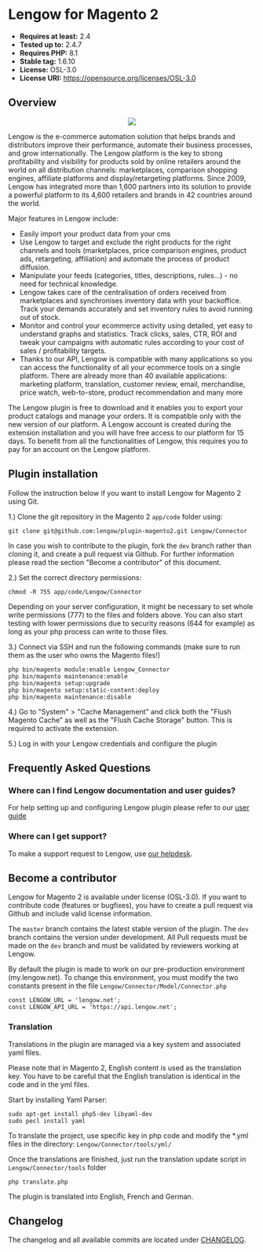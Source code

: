 # Lengow for Magento 2

- **Requires at least:** 2.4
- **Tested up to:** 2.4.7
- **Requires PHP:** 8.1
- **Stable tag:** 1.6.10 <!-- x-release-please-version -->
- **License:** OSL-3.0
- **License URI:** https://opensource.org/licenses/OSL-3.0

## Overview

<p align="center">
  <img src="https://my.lengow.io/images/pages/launching/orders.png">
</p>

Lengow is the e-commerce automation solution that helps brands and distributors improve their performance, automate their business processes, and grow internationally. The Lengow platform is the key to strong profitability and visibility for products sold by online retailers around the world on all distribution channels: marketplaces, comparison shopping engines, affiliate platforms and display/retargeting platforms. Since 2009, Lengow has integrated more than 1,600 partners into its solution to provide a powerful platform to its 4,600 retailers and brands in 42 countries around the world.

Major features in Lengow include:

- Easily import your product data from your cms
- Use Lengow to target and exclude the right products for the right channels and tools (marketplaces, price comparison engines, product ads, retargeting, affiliation) and automate the process of product diffusion.
- Manipulate your feeds (categories, titles, descriptions, rules…) - no need for technical knowledge.
- Lengow takes care of the centralisation of orders received from marketplaces and synchronises inventory data with your backoffice. Track your demands accurately and set inventory rules to avoid running out of stock.
- Monitor and control your ecommerce activity using detailed, yet easy to understand graphs and statistics. Track clicks, sales, CTR, ROI and tweak your campaigns with automatic rules according to your cost of sales / profitability targets.
- Thanks to our API, Lengow is compatible with many applications so you can access the functionality of all your ecommerce tools on a single platform. There are already more than 40 available applications: marketing platform, translation, customer review, email, merchandise, price watch, web-to-store, product recommendation and many more

The Lengow plugin is free to download and it enables you to export your product catalogs and manage your orders. It is compatible only with the new version of our platform.
A Lengow account is created during the extension installation and you will have free access to our platform for 15 days. To benefit from all the functionalities of Lengow, this requires you to pay for an account on the Lengow platform.

## Plugin installation

Follow the instruction below if you want to install Lengow for Magento 2 using Git.

1.) Clone the git repository in the Magento 2 `app/code` folder using:

    git clone git@github.com:lengow/plugin-magento2.git Lengow/Connector

In case you wish to contribute to the plugin, fork the `dev` branch rather than cloning it, and create a pull request via Github. For further information please read the section "Become a contributor" of this document.

2.) Set the correct directory permissions:

    chmod -R 755 app/code/Lengow/Connector

Depending on your server configuration, it might be necessary to set whole write permissions (777) to the files and folders above.
You can also start testing with lower permissions due to security reasons (644 for example) as long as your php process can write to those files.

3.) Connect via SSH and run the following commands (make sure to run them as the user who owns the Magento files!)

    php bin/magento module:enable Lengow_Connector
    php bin/magento maintenance:enable
    php bin/magento setup:upgrade
    php bin/magento setup:static-content:deploy
    php bin/magento maintenance:disable

4.) Go to "System" > "Cache Management" and click both the "Flush Magento Cache" as well as the "Flush Cache Storage" button. This is required to activate the extension.

5.) Log in with your Lengow credentials and configure the plugin

## Frequently Asked Questions

### Where can I find Lengow documentation and user guides?

For help setting up and configuring Lengow plugin please refer to our [user guide](https://help.lengow.com/hc/en-us/articles/10114751291932-Magento-2-Set-up-the-Plugin)

### Where can I get support?

To make a support request to Lengow, use [our helpdesk](https://help.lengow.com/hc/en-us/requests/new).


## Become a contributor

Lengow for Magento 2 is available under license (OSL-3.0). If you want to contribute code (features or bugfixes), you have to create a pull request via Github and include valid license information.

The `master` branch contains the latest stable version of the plugin. The `dev` branch contains the version under development.
All Pull requests must be made on the `dev` branch and must be validated by reviewers working at Lengow.

By default the plugin is made to work on our pre-production environment (my.lengow.net).
To change this environment, you must modify the two constants present in the file `Lengow/Connector/Model/Connector.php`

    const LENGOW_URL = 'lengow.net';
    const LENGOW_API_URL = 'https://api.lengow.net';

### Translation

Translations in the plugin are managed via a key system and associated yaml files.

Please note that in Magento 2, English content is used as the translation key.
You have to be careful that the English translation is identical in the code and in the yml files.

Start by installing Yaml Parser:

    sudo apt-get install php5-dev libyaml-dev
    sudo pecl install yaml

To translate the project, use specific key in php code and modify the *.yml files in the directory: `Lengow/Connector/tools/yml/`

Once the translations are finished, just run the translation update script in `Lengow/Connector/tools` folder

    php translate.php

The plugin is translated into English, French and German.

## Changelog

The changelog and all available commits are located under [CHANGELOG](CHANGELOG).
